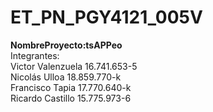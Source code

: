# ET_PN_PGY4121_005V

**NombreProyecto:tsAPPeo**<br/>
Integrantes:<br/>
Victor Valenzuela 16.741.653-5<br/>
Nicolás Ulloa 18.859.770-k<br/>
Francisco Tapia 17.770.640-k<br/>
Ricardo Castillo 15.775.973-6<br/> 


